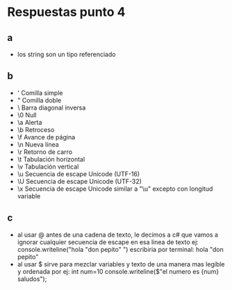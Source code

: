 # Respuestas punto 4
## a
- los string son un tipo referenciado
## b
- \'	Comilla simple
- \"	Comilla doble
- \	Barra diagonal inversa
- \0	Null
- \a	Alerta
- \b	Retroceso
- \f	Avance de página
- \n	Nueva línea
- \r	Retorno de carro
-  \t	Tabulación horizontal
- \v	Tabulación vertical
- \u	Secuencia de escape Unicode (UTF-16)
- \U	Secuencia de escape Unicode (UTF-32)
- \x	Secuencia de escape Unicode similar a "\u" excepto con longitud variable
## c
- al usar @ antes de una cadena de texto, le decimos a c# que vamos a ignorar cualquier secuencia de escape en esa linea de texto ej:
    console.writeline("hola "don pepito\" ") escribiria por terminal: hola "don pepito\" 
- al usar $ sirve para mezclar variables y texto de una manera mas legible y ordenada por ej:
    int num=10
    console.writeline($"el numero es {num} saludos");